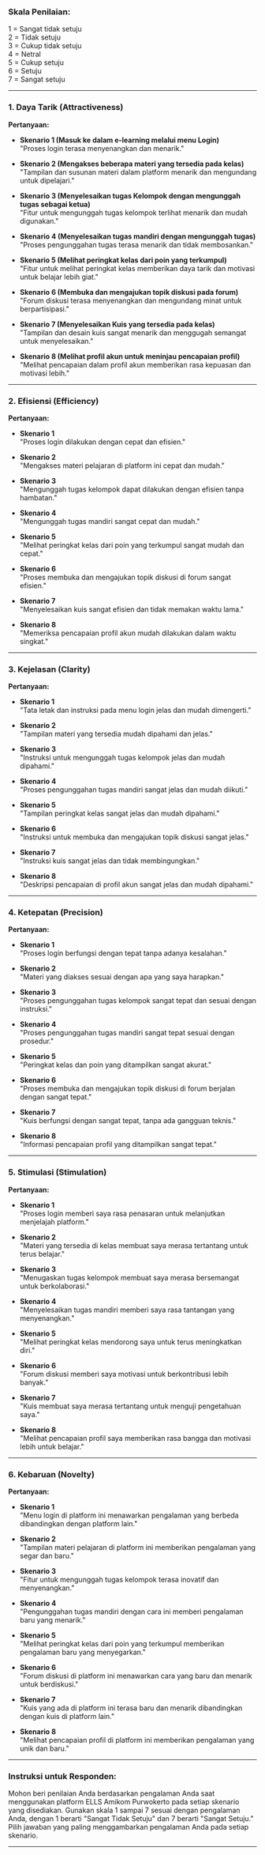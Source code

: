 ### Skala Penilaian:

1 = Sangat tidak setuju  
2 = Tidak setuju  
3 = Cukup tidak setuju  
4 = Netral  
5 = Cukup setuju  
6 = Setuju  
7 = Sangat setuju

---

### **1. Daya Tarik (Attractiveness)**

**Pertanyaan:**

- **Skenario 1 (Masuk ke dalam e-learning melalui menu Login)**  
    "Proses login terasa menyenangkan dan menarik."
    
- **Skenario 2 (Mengakses beberapa materi yang tersedia pada kelas)**  
    "Tampilan dan susunan materi dalam platform menarik dan mengundang untuk dipelajari."
    
- **Skenario 3 (Menyelesaikan tugas Kelompok dengan mengunggah tugas sebagai ketua)**  
    "Fitur untuk mengunggah tugas kelompok terlihat menarik dan mudah digunakan."
    
- **Skenario 4 (Menyelesaikan tugas mandiri dengan mengunggah tugas)**  
    "Proses pengunggahan tugas terasa menarik dan tidak membosankan."
    
- **Skenario 5 (Melihat peringkat kelas dari poin yang terkumpul)**  
    "Fitur untuk melihat peringkat kelas memberikan daya tarik dan motivasi untuk belajar lebih giat."
    
- **Skenario 6 (Membuka dan mengajukan topik diskusi pada forum)**  
    "Forum diskusi terasa menyenangkan dan mengundang minat untuk berpartisipasi."
    
- **Skenario 7 (Menyelesaikan Kuis yang tersedia pada kelas)**  
    "Tampilan dan desain kuis sangat menarik dan menggugah semangat untuk menyelesaikan."
    
- **Skenario 8 (Melihat profil akun untuk meninjau pencapaian profil)**  
    "Melihat pencapaian dalam profil akun memberikan rasa kepuasan dan motivasi lebih."
    

---

### **2. Efisiensi (Efficiency)**

**Pertanyaan:**

- **Skenario 1**  
    "Proses login dilakukan dengan cepat dan efisien."
    
- **Skenario 2**  
    "Mengakses materi pelajaran di platform ini cepat dan mudah."
    
- **Skenario 3**  
    "Mengunggah tugas kelompok dapat dilakukan dengan efisien tanpa hambatan."
    
- **Skenario 4**  
    "Mengunggah tugas mandiri sangat cepat dan mudah."
    
- **Skenario 5**  
    "Melihat peringkat kelas dari poin yang terkumpul sangat mudah dan cepat."
    
- **Skenario 6**  
    "Proses membuka dan mengajukan topik diskusi di forum sangat efisien."
    
- **Skenario 7**  
    "Menyelesaikan kuis sangat efisien dan tidak memakan waktu lama."
    
- **Skenario 8**  
    "Memeriksa pencapaian profil akun mudah dilakukan dalam waktu singkat."
    

---

### **3. Kejelasan (Clarity)**

**Pertanyaan:**

- **Skenario 1**  
    "Tata letak dan instruksi pada menu login jelas dan mudah dimengerti."
    
- **Skenario 2**  
    "Tampilan materi yang tersedia mudah dipahami dan jelas."
    
- **Skenario 3**  
    "Instruksi untuk mengunggah tugas kelompok jelas dan mudah dipahami."
    
- **Skenario 4**  
    "Proses pengunggahan tugas mandiri sangat jelas dan mudah diikuti."
    
- **Skenario 5**  
    "Tampilan peringkat kelas sangat jelas dan mudah dipahami."
    
- **Skenario 6**  
    "Instruksi untuk membuka dan mengajukan topik diskusi sangat jelas."
    
- **Skenario 7**  
    "Instruksi kuis sangat jelas dan tidak membingungkan."
    
- **Skenario 8**  
    "Deskripsi pencapaian di profil akun sangat jelas dan mudah dipahami."
    

---

### **4. Ketepatan (Precision)**

**Pertanyaan:**

- **Skenario 1**  
    "Proses login berfungsi dengan tepat tanpa adanya kesalahan."
    
- **Skenario 2**  
    "Materi yang diakses sesuai dengan apa yang saya harapkan."
    
- **Skenario 3**  
    "Proses pengunggahan tugas kelompok sangat tepat dan sesuai dengan instruksi."
    
- **Skenario 4**  
    "Proses pengunggahan tugas mandiri sangat tepat sesuai dengan prosedur."
    
- **Skenario 5**  
    "Peringkat kelas dan poin yang ditampilkan sangat akurat."
    
- **Skenario 6**  
    "Proses membuka dan mengajukan topik diskusi di forum berjalan dengan sangat tepat."
    
- **Skenario 7**  
    "Kuis berfungsi dengan sangat tepat, tanpa ada gangguan teknis."
    
- **Skenario 8**  
    "Informasi pencapaian profil yang ditampilkan sangat tepat."
    

---

### **5. Stimulasi (Stimulation)**

**Pertanyaan:**

- **Skenario 1**  
    "Proses login memberi saya rasa penasaran untuk melanjutkan menjelajah platform."
    
- **Skenario 2**  
    "Materi yang tersedia di kelas membuat saya merasa tertantang untuk terus belajar."
    
- **Skenario 3**  
    "Menugaskan tugas kelompok membuat saya merasa bersemangat untuk berkolaborasi."
    
- **Skenario 4**  
    "Menyelesaikan tugas mandiri memberi saya rasa tantangan yang menyenangkan."
    
- **Skenario 5**  
    "Melihat peringkat kelas mendorong saya untuk terus meningkatkan diri."
    
- **Skenario 6**  
    "Forum diskusi memberi saya motivasi untuk berkontribusi lebih banyak."
    
- **Skenario 7**  
    "Kuis membuat saya merasa tertantang untuk menguji pengetahuan saya."
    
- **Skenario 8**  
    "Melihat pencapaian profil saya memberikan rasa bangga dan motivasi lebih untuk belajar."
    

---

### **6. Kebaruan (Novelty)**

**Pertanyaan:**

- **Skenario 1**  
    "Menu login di platform ini menawarkan pengalaman yang berbeda dibandingkan dengan platform lain."
    
- **Skenario 2**  
    "Tampilan materi pelajaran di platform ini memberikan pengalaman yang segar dan baru."
    
- **Skenario 3**  
    "Fitur untuk mengunggah tugas kelompok terasa inovatif dan menyenangkan."
    
- **Skenario 4**  
    "Pengunggahan tugas mandiri dengan cara ini memberi pengalaman baru yang menarik."
    
- **Skenario 5**  
    "Melihat peringkat kelas dari poin yang terkumpul memberikan pengalaman baru yang menyegarkan."
    
- **Skenario 6**  
    "Forum diskusi di platform ini menawarkan cara yang baru dan menarik untuk berdiskusi."
    
- **Skenario 7**  
    "Kuis yang ada di platform ini terasa baru dan menarik dibandingkan dengan kuis di platform lain."
    
- **Skenario 8**  
    "Melihat pencapaian profil di platform ini memberikan pengalaman yang unik dan baru."
    

---

### Instruksi untuk Responden:

Mohon beri penilaian Anda berdasarkan pengalaman Anda saat menggunakan platform ELLS Amikom Purwokerto pada setiap skenario yang disediakan. Gunakan skala 1 sampai 7 sesuai dengan pengalaman Anda, dengan 1 berarti "Sangat Tidak Setuju" dan 7 berarti "Sangat Setuju." Pilih jawaban yang paling menggambarkan pengalaman Anda pada setiap skenario.

---

